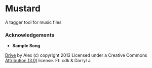 Mustard
=========

A tagger tool for music files


### Acknowledgements

* **Sample Song**  
<div class="attribution-block"><a href="http://dig.ccmixter.org/files/AlexBeroza/43098">Drive</a> by Alex (c) copyright 2013 Licensed under a Creative Commons <a href="http://creativecommons.org/licenses/by/3.0/">Attribution (3.0)</a> license. Ft: cdk & Darryl J</div>
